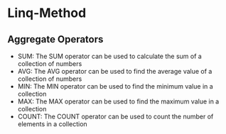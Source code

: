 # Linq-Method
## Aggregate Operators 
- SUM: The SUM operator can be used to calculate the sum of a collection of numbers
- AVG: The AVG operator can be used to find the average value of a collection of numbers
- MIN: The MIN operator can be used to find the minimum value in a collection
- MAX: The MAX operator can be used to find the maximum value in a collection
- COUNT: The COUNT operator can be used to count the number of elements in a collection

